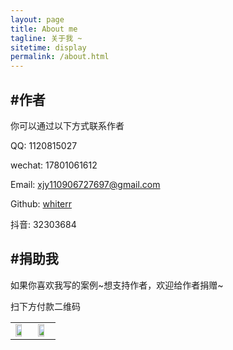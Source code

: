 ```yaml
---
layout: page
title: About me
tagline: 关于我 ~
sitetime: display
permalink: /about.html
---
```


## #作者

你可以通过以下方式联系作者

QQ: 1120815027

wechat: 17801061612

Email: <a href="mailto:xjy110906727697@gmail.com">xjy110906727697@gmail.com</a>

Github: [whiterr](https://github.com/whiterr)

抖音: 32303684

## #捐助我

如果你喜欢我写的案例\~想支持作者，欢迎给作者捐赠~

扫下方付款二维码

<!-- <img style="display:inline-block" src="https://whiterr.github.io/images/wepay.png" width="30%" height="30%"/>
<img style="display:inline-block" src="https://whiterr.github.io/images/alipay.jpeg" width="30%" height="30%"/>
 -->
<table>
<tr>
<td>
<a><img src="https://whiterr.github.io/images/wepay.png" width="70%" height="70%"></a>
</td>
<td>
<a><img src="https://whiterr.github.io/images/alipay.jpeg" width="70%" height="70%"></a>
</td>
</tr>
</table>
